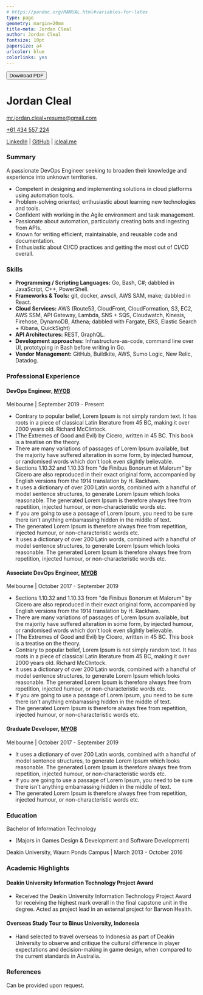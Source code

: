 ```yaml
---
# https://pandoc.org/MANUAL.html#variables-for-latex
type: page
geometry: margin=20mm
title-meta: Jordan Cleal
author: Jordan Cleal
fontsize: 10pt
papersize: a4
urlcolor: blue
colorlinks: yes
---
```


<form method="get" action="https://jcleal.me/Resume.pdf">
   <button type="submit">Download PDF</button>
</form>

# Jordan Cleal

<mr.jordan.cleal+resume@gmail.com>

[+61 434 557 224](tel:+61434557224)

[LinkedIn](https://linkedin.com/in/jordancleal) | [GitHub](https://github.com/jcleal) | [jcleal.me](https://jcleal.me)

### Summary

A passionate DevOps Engineer seeking to broaden their knowledge and experience into unknown territories.

* Competent in designing and implementing solutions in cloud platforms using automation tools.
* Problem-solving oriented; enthusiastic about learning new technologies and tools.
* Confident with working in the Agile environment and task management.
* Passionate about automation, particularly creating bots and ingesting from APIs.
* Known for writing efficient, maintainable, and reusable code and documentation.
* Enthusiastic about CI/CD practices and getting the most out of CI/CD overall.

### Skills

* **Programming / Scripting Languages:** Go, Bash, C#; dabbled in JavaScript, C++, PowerShell.
* **Frameworks & Tools:** git, docker, awscli, AWS SAM, make; dabbled in React.
* **Cloud Services:** AWS (Route53, CloudFront, CloudFormation, S3, EC2, AWS SSM, API Gateway, Lambda, SNS + SQS, Cloudwatch, Kinesis, Firehose, DynamoDB, Athena; dabbled with Fargate, EKS, Elastic Search + Kibana, QuickSight)
* **API Architectures:** REST, GraphQL.
* **Development approaches:** Infrastructure-as-code, command line over UI, prototyping in Bash before writing in Go.
* **Vendor Management:** GitHub, Buildkite, AWS, Sumo Logic, New Relic, Datadog.

### Professional Experience

#### DevOps Engineer, [MYOB](https://myob.com.au)

Melbourne | September 2019 - Present

* Contrary to popular belief, Lorem Ipsum is not simply random text. It has roots in a piece of classical Latin literature from 45 BC, making it over 2000 years old. Richard McClintock.
* (The Extremes of Good and Evil) by Cicero, written in 45 BC. This book is a treatise on the theory.
* There are many variations of passages of Lorem Ipsum available, but the majority have suffered alteration in some form, by injected humour, or randomised words which don't look even slightly believable.
* Sections 1.10.32 and 1.10.33 from "de Finibus Bonorum et Malorum" by Cicero are also reproduced in their exact original form, accompanied by English versions from the 1914 translation by H. Rackham.
* It uses a dictionary of over 200 Latin words, combined with a handful of model sentence structures, to generate Lorem Ipsum which looks reasonable. The generated Lorem Ipsum is therefore always free from repetition, injected humour, or non-characteristic words etc.
* If you are going to use a passage of Lorem Ipsum, you need to be sure there isn't anything embarrassing hidden in the middle of text.
* The generated Lorem Ipsum is therefore always free from repetition, injected humour, or non-characteristic words etc.
* It uses a dictionary of over 200 Latin words, combined with a handful of model sentence structures, to generate Lorem Ipsum which looks reasonable. The generated Lorem Ipsum is therefore always free from repetition, injected humour, or non-characteristic words etc.

#### Associate DevOps Engineer, [MYOB](myob.com.au)

Melbourne | October 2017 - September 2019

* Sections 1.10.32 and 1.10.33 from "de Finibus Bonorum et Malorum" by Cicero are also reproduced in their exact original form, accompanied by English versions from the 1914 translation by H. Rackham.
* There are many variations of passages of Lorem Ipsum available, but the majority have suffered alteration in some form, by injected humour, or randomised words which don't look even slightly believable.
* (The Extremes of Good and Evil) by Cicero, written in 45 BC. This book is a treatise on the theory.
* Contrary to popular belief, Lorem Ipsum is not simply random text. It has roots in a piece of classical Latin literature from 45 BC, making it over 2000 years old. Richard McClintock.
* It uses a dictionary of over 200 Latin words, combined with a handful of model sentence structures, to generate Lorem Ipsum which looks reasonable. The generated Lorem Ipsum is therefore always free from repetition, injected humour, or non-characteristic words etc.
* If you are going to use a passage of Lorem Ipsum, you need to be sure there isn't anything embarrassing hidden in the middle of text.
* The generated Lorem Ipsum is therefore always free from repetition, injected humour, or non-characteristic words etc.

#### Graduate Developer, [MYOB](myob.com.au)

Melbourne | October 2017 - September 2019

* It uses a dictionary of over 200 Latin words, combined with a handful of model sentence structures, to generate Lorem Ipsum which looks reasonable. The generated Lorem Ipsum is therefore always free from repetition, injected humour, or non-characteristic words etc.
* If you are going to use a passage of Lorem Ipsum, you need to be sure there isn't anything embarrassing hidden in the middle of text.
* The generated Lorem Ipsum is therefore always free from repetition, injected humour, or non-characteristic words etc.

### Education

Bachelor of Information Technology

* (Majors in Games Design & Development and Software Development)

Deakin University, Waurn Ponds Campus | March 2013 - October 2016

### Academic Highlights

#### Deakin University Information Technology Project Award

* Received the Deakin University Information Technology Project Award for receiving the highest mark overall in the final capstone unit in the degree. Acted as project lead in an external project for Barwon Health.

#### Overseas Study Tour to Binus University, Indonesia

* Hand selected to travel overseas to Indonesia as part of Deakin University to observe and critique the cultural difference in player expectations and decision-making in game design, when compared to the current standards in Australia.

### References

Can be provided upon request.
